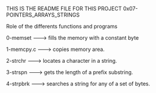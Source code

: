 THIS IS THE README FILE FOR THIS PROJECT 
0x07-POINTERS_ARRAYS_STRINGS

Role of the differents functions and programs

0-memset ---> fills the memory with a constant byte

1-memcpy.c ---> copies memory area.

2-strchr ---> locates a character in a string.

3-strspn ---> gets the length of a prefix substring.

4-strpbrk ---> searches a string for any of a set of bytes.


